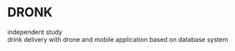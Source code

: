 # DRONK
independent study  
drink delivery with drone and mobile application based on database system
